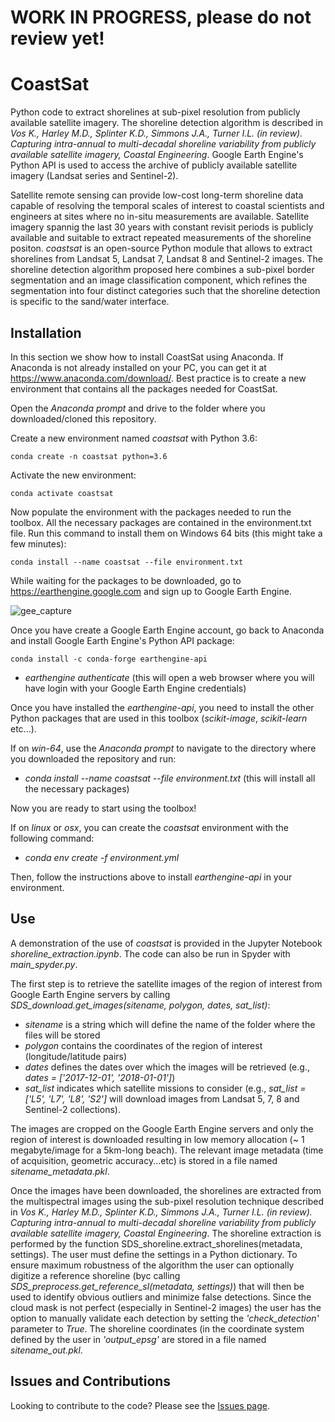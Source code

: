 # WORK IN PROGRESS, please do not review yet!

# CoastSat

Python code to extract shorelines at sub-pixel resolution from publicly available satellite imagery. The shoreline detection algorithm is described in *Vos K., Harley M.D., Splinter K.D., Simmons J.A., Turner I.L. (in review). Capturing intra-annual to multi-decadal shoreline variability from publicly available satellite imagery, Coastal Engineering*. Google Earth Engine's Python API is used to access the archive of publicly available satellite imagery (Landsat series and Sentinel-2).

Satellite remote sensing can provide low-cost long-term shoreline data capable of resolving the temporal scales of interest to coastal scientists and engineers at sites where no in-situ measurements are available. Satellite imagery spannig the last 30 years with constant revisit periods is publicly available and suitable to extract repeated measurements of the shoreline positon.
*coastsat* is an open-source Python module that allows to extract shorelines from Landsat 5, Landsat 7, Landsat 8 and Sentinel-2 images.
The shoreline detection algorithm proposed here combines a sub-pixel border segmentation and an image classification component, which refines the segmentation into four distinct categories such that the shoreline detection is specific to the sand/water interface.

## Installation

In this section we show how to install CoastSat using Anaconda. If Anaconda is not already installed on your PC, you can get it at https://www.anaconda.com/download/. Best practice is to create a new environment that contains all the packages needed for CoastSat. 

Open the *Anaconda prompt* and drive to the folder where you downloaded/cloned this repository.

Create a new environment named *coastsat* with Python 3.6: 

```
conda create -n coastsat python=3.6
```

Activate the new environment:

```
conda activate coastsat
```

Now populate the environment with the packages needed to run the toolbox. All the necessary packages are contained in the environment.txt file. Run this command to install them on Windows 64 bits (this might take a few minutes):

```
conda install --name coastsat --file environment.txt
```

While waiting for the packages to be downloaded, go to https://earthengine.google.com and sign up to Google Earth Engine.

![gee_capture](https://user-images.githubusercontent.com/7217258/49348457-a9271300-f6f9-11e8-8c0b-407383940e94.jpg)

Once you have create a Google Earth Engine account, go back to Anaconda and install Google Earth Engine's Python API package:

```
conda install -c conda-forge earthengine-api
```


- *earthengine authenticate* (this will open a web browser where you will have login with your Google Earth Engine credentials)

Once you have installed the *earthengine-api*, you need to install the other Python packages that are used in this toolbox (*scikit-image*, *scikit-learn* etc...). 

If on *win-64*, use the *Anaconda prompt* to navigate to the directory where you downloaded the repository and run:
- *conda install --name coastsat --file environment.txt* (this will install all the necessary packages)

Now you are ready to start using the toolbox!

If on *linux* or *osx*, you can create the *coastsat* environment with the following command:
- *conda env create -f environment.yml*

Then, follow the instructions above to install *earthengine-api* in your environment.

## Use 

A demonstration of the use of *coastsat* is provided in the Jupyter Notebook *shoreline_extraction.ipynb*. The code can also be run in Spyder with *main_spyder.py*.

The first step is to retrieve the satellite images of the region of interest from Google Earth Engine servers by calling *SDS_download.get_images(sitename, polygon, dates, sat_list)*:
- *sitename* is a string which will define the name of the folder where the files will be stored
- *polygon* contains the coordinates of the region of interest (longitude/latitude pairs)
- *dates* defines the dates over which the images will be retrieved (e.g., *dates = ['2017-12-01', '2018-01-01']*)  
- *sat_list* indicates which satellite missions to consider (e.g., *sat_list = ['L5', 'L7', 'L8', 'S2']* will download images from Landsat 5, 7, 8 and Sentinel-2 collections).

The images are cropped on the Google Earth Engine servers and only the region of interest is downloaded resulting in low memory allocation (~ 1 megabyte/image for a 5km-long beach). The relevant image metadata (time of acquisition, geometric accuracy...etc) is stored in a file named *sitename_metadata.pkl*.

Once the images have been downloaded, the shorelines are extracted from the multispectral images using the sub-pixel resolution technique described in *Vos K., Harley M.D., Splinter K.D., Simmons J.A., Turner I.L. (in review). Capturing intra-annual to multi-decadal shoreline variability from publicly available satellite imagery, Coastal Engineering*.
The shoreline extraction is performed by the function SDS_shoreline.extract_shorelines(metadata, settings). The user must define the settings in a Python dictionary. To ensure maximum robustness of the algorithm the user can optionally digitize a reference shoreline (byc calling *SDS_preprocess.get_reference_sl(metadata, settings)*) that will then be used to identify obvious outliers and minimize false detections. Since the cloud mask is not perfect (especially in Sentinel-2 images) the user has the option to manually validate each detection by setting the *'check_detection'* parameter to *True*.
The shoreline coordinates (in the coordinate system defined by the user in *'output_epsg'* are stored in a file named *sitename_out.pkl*.

## Issues and Contributions

Looking to contribute to the code? Please see the [Issues page](https://github.com/kvos/coastsat/issues).
